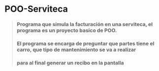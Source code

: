 # POO-Serviteca

>
> ### Programa que simula la facturación en una serviteca, el programa es un proyecto basico de POO.
> ### El programa se encarga de preguntar que partes tiene el carro, que tipo de mantenimiento se va a realizar
> ### para al final generar un recibo en la pantalla
>
